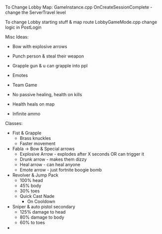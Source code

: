 To Change Lobby Map:
GameInstance.cpp OnCreateSessionComplete - change the ServerTravel level

To change Lobby starting stuff & map route
LobbyGameMode.cpp
change logic in PostLogin

Misc Ideas:

- Bow with explosive arrows
- Punch person & steal their weapon
- Grapple gun & u can grapple into ppl
- Emotes

- Team Game
- No passive healing, health on kills
- Health heals on map
- Infinite ammo

Classes:

- Fist & Grapple
  - Brass knuckles
  - Faster movement
- Fabla -> Bow & Special arrows
  - Explosive Arrow - explodes after X seconds OR can trigger it
  - Drunk arrow - makes them dizzy
  - Heal arrow - can heal anyone
  - Emote arrow - just fortnite boogie bomb
- Revolver & Jump Pack
  - 100% head
  - 45% body
  - 30% toes
  - Quick Cast Nade
    - On Cooldown
- Sniper & auto pistol secondary
  - 125% damage to head
  - 80% damage to body
  - 60% to toes
-
